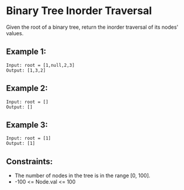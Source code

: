 # Binary Tree Inorder Traversal

Given the root of a binary tree, return the inorder traversal of its nodes'  
values.

## Example 1:

    Input: root = [1,null,2,3]
    Output: [1,3,2]

## Example 2:

    Input: root = []
    Output: []

## Example 3:

    Input: root = [1]
    Output: [1]

 

## Constraints:

* The number of nodes in the tree is in the range [0, 100].
* -100 <= Node.val <= 100
